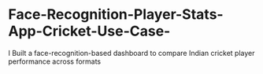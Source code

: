 # Face-Recognition-Player-Stats-App-Cricket-Use-Case-
I Built a face-recognition-based dashboard to compare Indian cricket player performance across formats
